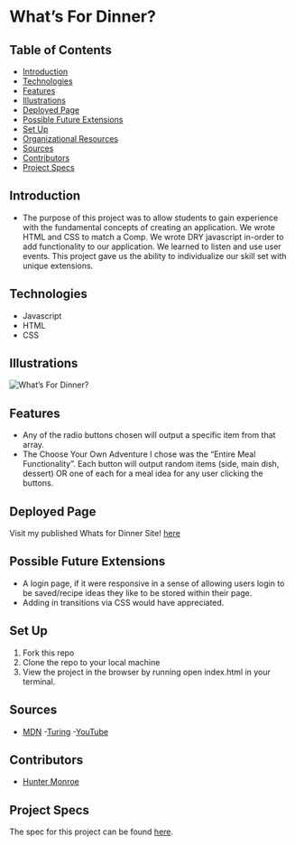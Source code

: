 # What’s For Dinner?
## Table of Contents
  - [Introduction](#introduction)
  - [Technologies](#technologies)
  - [Features](#features)
  - [Illustrations](#illustrations)
  - [Deployed Page](#deployed-page)
  - [Possible Future Extensions](#possible-future-extensions)
  - [Set Up](#set-up)
  - [Organizational Resources](#organizational-resources)
  - [Sources](#sources)
  - [Contributors](#contributors)
  - [Project Specs](#project-specs)
## Introduction
  - The purpose of this project was to allow students to gain experience with the fundamental concepts of creating an application. We wrote HTML and CSS to match a Comp.
  We wrote DRY javascript in-order to add functionality to our application. We learned to listen and use user events. This project gave us the ability to individualize our skill set with unique extensions.
## Technologies
  - Javascript
  - HTML
  - CSS
## Illustrations
  ![What’s For Dinner?](https://frontend.turing.edu/projects/module-1/assets/dinner/dinner_0.png)
## Features
- Any of the radio buttons chosen will output a specific item from that array.
- The Choose Your Own Adventure I chose was the “Entire Meal Functionality”. Each button will output random items (side, main dish, dessert) OR one of each for a meal idea for any user clicking the buttons.
## Deployed Page
Visit my published Whats for Dinner Site! [here](https://hmonroe2.github.io/whats-for-dinner/)
## Possible Future Extensions
  - A login page, if it were responsive in a sense of allowing users login to be saved/recipe ideas they like to be stored within their page.
  - Adding in transitions via CSS would have appreciated.
## Set Up
1. Fork this repo
2. Clone the repo to your local machine
3. View the project in the browser by running open index.html in your terminal.
## Sources
  - [MDN](https://developer.mozilla.org/en-US/docs/Web/HTML/Element/input/radio)
  -[Turing](https://frontend.turing.edu/)
  -[YouTube](https://www.youtube.com/watch?v=tEC4kqzNTnM)
## Contributors
  - [Hunter Monroe](https://github.com/Hmonroe2)
## Project Specs

The spec for this project can be found [here](https://frontend.turing.io/projects/module-1/dinner.html).

